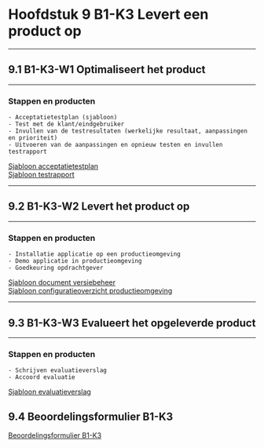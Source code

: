 # Hoofdstuk 9 B1-K3 Levert een product op  

---
## 9.1 B1-K3-W1 Optimaliseert het product
---

### Stappen en producten
    - Acceptatietestplan (sjabloon)
    - Test met de klant/eindgebruiker
    - Invullen van de testresultaten (werkelijke resultaat, aanpassingen en prioriteit)
    - Uitvoeren van de aanpassingen en opnieuw testen en invullen testrapport

<a href="https://elo.kw1c.nl/CMS/Studie/811%20ICT-Academie/811%20VakkenInhoud/%5BB.06%20BEH%5D%20Onderhoud%20en%20beheer/25187%20%C2%A0%20Applicatie-%20en%20mediaontwikkelaar/Periode%2009/Productie/04.%20Aanvullend/Bijlage%206%20Sjabloon%20Testrapport.docx">Sjabloon acceptatietestplan</a>
<br><a href="https://elo.kw1c.nl/CMS/Studie/811%20ICT-Academie/811%20VakkenInhoud/%5BB.06%20BEH%5D%20Onderhoud%20en%20beheer/25187%20%C2%A0%20Applicatie-%20en%20mediaontwikkelaar/Periode%2009/Productie/04.%20Aanvullend/Bijlage%207%20Sjabloon%20testrapport.docx">Sjabloon testrapport</a>

---
## 9.2 B1-K3-W2 Levert het product op
---

### Stappen en producten

    - Installatie applicatie op een productieomgeving
    - Demo applicatie in productieomgeving
    - Goedkeuring opdrachtgever

<a href="https://elo.kw1c.nl/CMS/Studie/811%20ICT-Academie/811%20VakkenInhoud/%5BB.06%20BEH%5D%20Onderhoud%20en%20beheer/25187%20%C2%A0%20Applicatie-%20en%20mediaontwikkelaar/Periode%2009/Productie/04.%20Aanvullend/Bijlage%207%20Sjabloon%20Documentversiebeheer.docx">Sjabloon document versiebeheer</a>
<br>
<a href="https://elo.kw1c.nl/CMS/Studie/811%20ICT-Academie/811%20VakkenInhoud/%5BB.06%20BEH%5D%20Onderhoud%20en%20beheer/25187%20%C2%A0%20Applicatie-%20en%20mediaontwikkelaar/Periode%2009/Productie/04.%20Aanvullend/Bijlage%209%20Configuratieoverzicht%20productieomgeving.docx">Sjabloon configuratieoverzicht productieomgeving</a>

---
## 9.3 B1-K3-W3 Evalueert het opgeleverde product
---

### Stappen en producten

    - Schrijven evaluatieverslag 
    - Accoord evaluatie

<a href="https://elo.kw1c.nl/CMS/Studie/811%20ICT-Academie/811%20VakkenInhoud/%5BB.06%20BEH%5D%20Onderhoud%20en%20beheer/25187%20%C2%A0%20Applicatie-%20en%20mediaontwikkelaar/Periode%2009/Productie/04.%20Aanvullend/Bijlage%205%20Sjabloon%20Evaluatieverslag.docx">Sjabloon evaluatieverslag</a>


## 9.4 Beoordelingsformulier B1-K3

<a href="https://elo.kw1c.nl/CMS/Studie/811%20ICT-Academie/811%20VakkenInhoud/%5BB.06%20BEH%5D%20Onderhoud%20en%20beheer/25187%20%C2%A0%20Applicatie-%20en%20mediaontwikkelaar/Periode%2009/Productie/04.%20Aanvullend/Beoordelingsformulieren%20B1-K3.xlsm">Beoordelingsformulier B1-K3</a>

